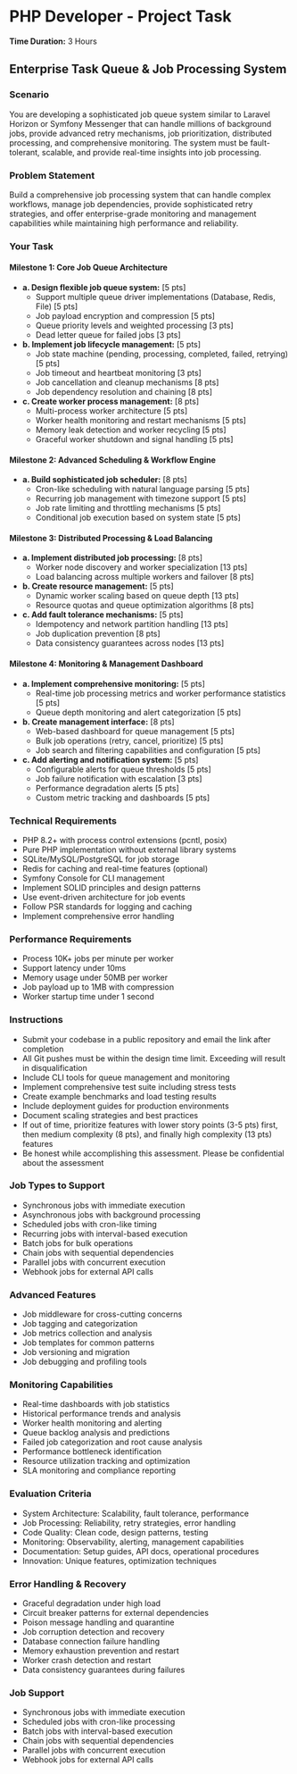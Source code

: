 # PHP Developer - Project Task

**Time Duration:** 3 Hours

## Enterprise Task Queue & Job Processing System

### Scenario

You are developing a sophisticated job queue system similar to Laravel Horizon or Symfony Messenger that can handle millions of background jobs, provide advanced retry mechanisms, job prioritization, distributed processing, and comprehensive monitoring. The system must be fault-tolerant, scalable, and provide real-time insights into job processing.

### Problem Statement

Build a comprehensive job processing system that can handle complex workflows, manage job dependencies, provide sophisticated retry strategies, and offer enterprise-grade monitoring and management capabilities while maintaining high performance and reliability.

### Your Task

#### Milestone 1: Core Job Queue Architecture

- **a. Design flexible job queue system:** [5 pts]  
  - Support multiple queue driver implementations (Database, Redis, File) [5 pts]  
  - Job payload encryption and compression [5 pts]  
  - Queue priority levels and weighted processing [3 pts]  
  - Dead letter queue for failed jobs [3 pts]  
- **b. Implement job lifecycle management:** [5 pts]  
  - Job state machine (pending, processing, completed, failed, retrying) [5 pts]  
  - Job timeout and heartbeat monitoring [3 pts]  
  - Job cancellation and cleanup mechanisms [8 pts]  
  - Job dependency resolution and chaining [8 pts]  
- **c. Create worker process management:** [8 pts]  
  - Multi-process worker architecture [5 pts]  
  - Worker health monitoring and restart mechanisms [5 pts]  
  - Memory leak detection and worker recycling [5 pts]  
  - Graceful worker shutdown and signal handling [5 pts]  

#### Milestone 2: Advanced Scheduling & Workflow Engine

- **a. Build sophisticated job scheduler:** [8 pts]  
  - Cron-like scheduling with natural language parsing [5 pts]  
  - Recurring job management with timezone support [5 pts]  
  - Job rate limiting and throttling mechanisms [5 pts]  
  - Conditional job execution based on system state [5 pts]  

#### Milestone 3: Distributed Processing & Load Balancing

- **a. Implement distributed job processing:** [8 pts]  
  - Worker node discovery and worker specialization [13 pts]  
  - Load balancing across multiple workers and failover [8 pts]  
- **b. Create resource management:** [5 pts]  
  - Dynamic worker scaling based on queue depth [13 pts]  
  - Resource quotas and queue optimization algorithms [8 pts]  
- **c. Add fault tolerance mechanisms:** [5 pts]  
  - Idempotency and network partition handling [13 pts]  
  - Job duplication prevention [8 pts]  
  - Data consistency guarantees across nodes [13 pts]  

#### Milestone 4: Monitoring & Management Dashboard

- **a. Implement comprehensive monitoring:** [5 pts]  
  - Real-time job processing metrics and worker performance statistics [5 pts]  
  - Queue depth monitoring and alert categorization [5 pts]  
- **b. Create management interface:** [8 pts]  
  - Web-based dashboard for queue management [5 pts]  
  - Bulk job operations (retry, cancel, prioritize) [5 pts]  
  - Job search and filtering capabilities and configuration [5 pts]  
- **c. Add alerting and notification system:** [5 pts]  
  - Configurable alerts for queue thresholds [5 pts]  
  - Job failure notification with escalation [3 pts]  
  - Performance degradation alerts [5 pts]  
  - Custom metric tracking and dashboards [5 pts]  

### Technical Requirements

- PHP 8.2+ with process control extensions (pcntl, posix)
- Pure PHP implementation without external library systems
- SQLite/MySQL/PostgreSQL for job storage
- Redis for caching and real-time features (optional)
- Symfony Console for CLI management
- Implement SOLID principles and design patterns
- Use event-driven architecture for job events
- Follow PSR standards for logging and caching
- Implement comprehensive error handling

### Performance Requirements

- Process 10K+ jobs per minute per worker
- Support latency under 10ms
- Memory usage under 50MB per worker
- Job payload up to 1MB with compression
- Worker startup time under 1 second

### Instructions

- Submit your codebase in a public repository and email the link after completion
- All Git pushes must be within the design time limit. Exceeding will result in disqualification
- Include CLI tools for queue management and monitoring
- Implement comprehensive test suite including stress tests
- Create example benchmarks and load testing results
- Include deployment guides for production environments
- Document scaling strategies and best practices
- If out of time, prioritize features with lower story points (3-5 pts) first, then medium complexity (8 pts), and finally high complexity (13 pts) features
- Be honest while accomplishing this assessment. Please be confidential about the assessment

### Job Types to Support

- Synchronous jobs with immediate execution
- Asynchronous jobs with background processing
- Scheduled jobs with cron-like timing
- Recurring jobs with interval-based execution
- Batch jobs for bulk operations
- Chain jobs with sequential dependencies
- Parallel jobs with concurrent execution
- Webhook jobs for external API calls

### Advanced Features

- Job middleware for cross-cutting concerns
- Job tagging and categorization
- Job metrics collection and analysis
- Job templates for common patterns
- Job versioning and migration
- Job debugging and profiling tools

### Monitoring Capabilities

- Real-time dashboards with job statistics
- Historical performance trends and analysis
- Worker health monitoring and alerting
- Queue backlog analysis and predictions
- Failed job categorization and root cause analysis
- Performance bottleneck identification
- Resource utilization tracking and optimization
- SLA monitoring and compliance reporting

### Evaluation Criteria

- System Architecture: Scalability, fault tolerance, performance
- Job Processing: Reliability, retry strategies, error handling
- Code Quality: Clean code, design patterns, testing
- Monitoring: Observability, alerting, management capabilities
- Documentation: Setup guides, API docs, operational procedures
- Innovation: Unique features, optimization techniques

### Error Handling & Recovery

- Graceful degradation under high load
- Circuit breaker patterns for external dependencies
- Poison message handling and quarantine
- Job corruption detection and recovery
- Database connection failure handling
- Memory exhaustion prevention and restart
- Worker crash detection and restart
- Data consistency guarantees during failures

### Job Support

- Synchronous jobs with immediate execution
- Scheduled jobs with cron-like processing
- Batch jobs with interval-based execution
- Chain jobs with sequential dependencies
- Parallel jobs with concurrent execution
- Webhook jobs for external API calls

